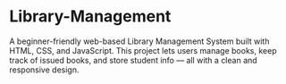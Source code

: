 # Library-Management
A beginner-friendly web-based Library Management System built with HTML, CSS, and JavaScript. This project lets users manage books, keep track of issued books, and store student info — all with a clean and responsive design.
